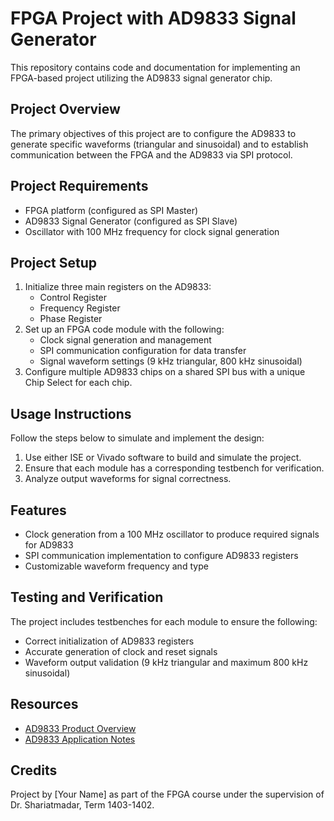 <!DOCTYPE html>
<html>
<head>
    <title>FPGA Project with AD9833</title>
</head>
<body>

<h1>FPGA Project with AD9833 Signal Generator</h1>

<p>This repository contains code and documentation for implementing an FPGA-based project utilizing the AD9833 signal generator chip.</p>

<h2>Project Overview</h2>
<p>The primary objectives of this project are to configure the AD9833 to generate specific waveforms (triangular and sinusoidal) and to establish communication between the FPGA and the AD9833 via SPI protocol.</p>

<h2>Project Requirements</h2>
<ul>
    <li>FPGA platform (configured as SPI Master)</li>
    <li>AD9833 Signal Generator (configured as SPI Slave)</li>
    <li>Oscillator with 100 MHz frequency for clock signal generation</li>
</ul>

<h2>Project Setup</h2>
<ol>
    <li>Initialize three main registers on the AD9833: 
        <ul>
            <li>Control Register</li>
            <li>Frequency Register</li>
            <li>Phase Register</li>
        </ul>
    </li>
    <li>Set up an FPGA code module with the following:
        <ul>
            <li>Clock signal generation and management</li>
            <li>SPI communication configuration for data transfer</li>
            <li>Signal waveform settings (9 kHz triangular, 800 kHz sinusoidal)</li>
        </ul>
    </li>
    <li>Configure multiple AD9833 chips on a shared SPI bus with a unique Chip Select for each chip.</li>
</ol>

<h2>Usage Instructions</h2>
<p>Follow the steps below to simulate and implement the design:</p>
<ol>
    <li>Use either ISE or Vivado software to build and simulate the project.</li>
    <li>Ensure that each module has a corresponding testbench for verification.</li>
    <li>Analyze output waveforms for signal correctness.</li>
</ol>

<h2>Features</h2>
<ul>
    <li>Clock generation from a 100 MHz oscillator to produce required signals for AD9833</li>
    <li>SPI communication implementation to configure AD9833 registers</li>
    <li>Customizable waveform frequency and type</li>
</ul>

<h2>Testing and Verification</h2>
<p>The project includes testbenches for each module to ensure the following:</p>
<ul>
    <li>Correct initialization of AD9833 registers</li>
    <li>Accurate generation of clock and reset signals</li>
    <li>Waveform output validation (9 kHz triangular and maximum 800 kHz sinusoidal)</li>
</ul>

<h2>Resources</h2>
<ul>
    <li><a href="https://www.analog.com/en/products/ad9833.html#product-overview">AD9833 Product Overview</a></li>
    <li><a href="https://www.analog.com/media/en/technical-documentation/application-notes/AN-1070.pdf">AD9833 Application Notes</a></li>
</ul>

<h2>Credits</h2>
<p>Project by [Your Name] as part of the FPGA course under the supervision of Dr. Shariatmadar, Term 1403-1402.</p>

</body>
</html>
